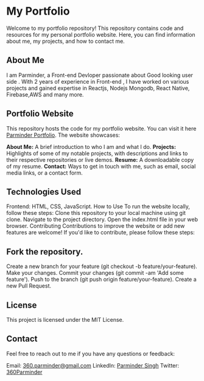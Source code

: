 <h1>My Portfolio</h1>
Welcome to my portfolio repository! This repository contains code and resources for my personal portfolio website. Here, you can find information about me, my projects, and how to contact me.

<h2>About Me</h2>
I am Parminder, a Front-end Devloper passionate about Good looking user side . With 2 years of experience in Front-end , I have worked on various projects and gained expertise in Reactjs, Nodejs Mongodb, React Native, Firebase,AWS and many more.

<h2>Portfolio Website</h2>
This repository hosts the code for my portfolio website. You can visit it here <a href="https://parminder.netlify.app/">Parminder Portfolio</a>. The website showcases:

<b>About Me:</b> A brief introduction to who I am and what I do.
<b>Projects:</b> Highlights of some of my notable projects, with descriptions and links to their respective repositories or live demos.
<b>Resume:</b> A downloadable copy of my resume.
<b>Contact:</b> Ways to get in touch with me, such as email, social media links, or a contact form.

<h2>Technologies Used</h2>
Frontend: HTML, CSS, JavaScript.
How to Use
To run the website locally, follow these steps:
Clone this repository to your local machine using git clone.
Navigate to the project directory.
Open the index.html file in your web browser.
Contributing
Contributions to improve the website or add new features are welcome! If you'd like to contribute, please follow these steps:

<h2>Fork the repository.</h2>
Create a new branch for your feature (git checkout -b feature/your-feature).
Make your changes.
Commit your changes (git commit -am 'Add some feature').
Push to the branch (git push origin feature/your-feature).
Create a new Pull Request.

<h2>License</h2>
This project is licensed under the MIT License.

<h2>Contact</h2>
Feel free to reach out to me if you have any questions or feedback:

Email: 360.parminder@gmail.com
LinkedIn: <a href="https://www.linkedin.com/in/parminder-singh-storm/"> Parminder Singh</a>
Twitter: <a href="https://twitter.com/360parminder">360Parminder</a>
